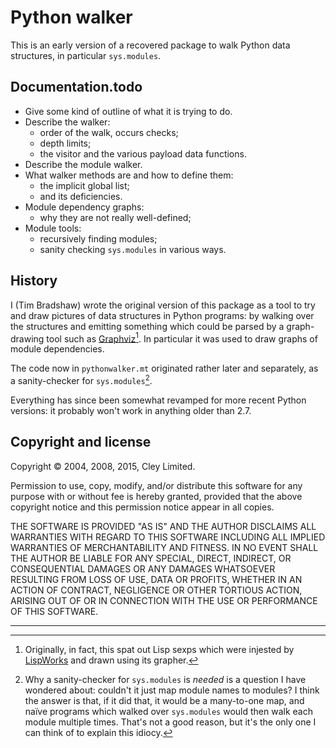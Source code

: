 # Python walker
This is an early version of a recovered package to walk Python data structures, in particular `sys.modules`.

## Documentation.todo
- Give some kind of outline of what it is trying to do.
- Describe the walker:
	- order of the walk, occurs checks;
	- depth limits;
	- the visitor and the various payload data functions.
- Describe the module walker.
- What walker methods are and how to define them:
	- the implicit global list;
	- and its deficiencies.
- Module dependency graphs:
	- why they are not really well-defined;
- Module tools:
	- recursively finding modules;
	- sanity checking `sys.modules` in various ways.

## History
I (Tim Bradshaw) wrote the original version of this package as a tool to try and draw pictures of data structures in Python programs: by walking over the structures and emitting something which could be parsed by a graph-drawing tool such as [Graphviz](http://www.graphviz.org/)[^1].  In particular it was used to draw graphs of module dependencies.

The code now in `pythonwalker.mt` originated rather later and separately, as a sanity-checker for `sys.modules`[^2].

Everything has since been somewhat revamped for more recent Python versions: it probably won't work in anything older than 2.7.

## Copyright and license
Copyright &copy; 2004, 2008, 2015, Cley Limited.

Permission to use, copy, modify, and/or distribute this software for any purpose with or without fee is hereby granted, provided that the above copyright notice and this permission notice appear in all copies.

THE SOFTWARE IS PROVIDED "AS IS" AND THE AUTHOR DISCLAIMS ALL WARRANTIES WITH REGARD TO THIS SOFTWARE INCLUDING ALL IMPLIED WARRANTIES OF MERCHANTABILITY AND FITNESS. IN NO EVENT SHALL THE AUTHOR BE LIABLE FOR ANY SPECIAL, DIRECT, INDIRECT, OR CONSEQUENTIAL DAMAGES OR ANY DAMAGES WHATSOEVER RESULTING FROM LOSS OF USE, DATA OR PROFITS, WHETHER IN AN ACTION OF CONTRACT, NEGLIGENCE OR OTHER TORTIOUS ACTION, ARISING OUT OF OR IN CONNECTION WITH THE USE OR PERFORMANCE OF THIS SOFTWARE.

---
[^1]: Originally, in fact, this spat out Lisp sexps which were injested by [LispWorks](http://www.lispworks.com/) and drawn using its grapher.

[^2]: Why a sanity-checker for `sys.modules` is *needed* is a question I have wondered about: couldn't it just map module names to modules?  I think the answer is that, if it did that, it would be a many-to-one map, and naïve programs which walked over `sys.modules` would then walk each module multiple times.  That's not a good reason, but it's the only one I can think of to explain this idiocy.